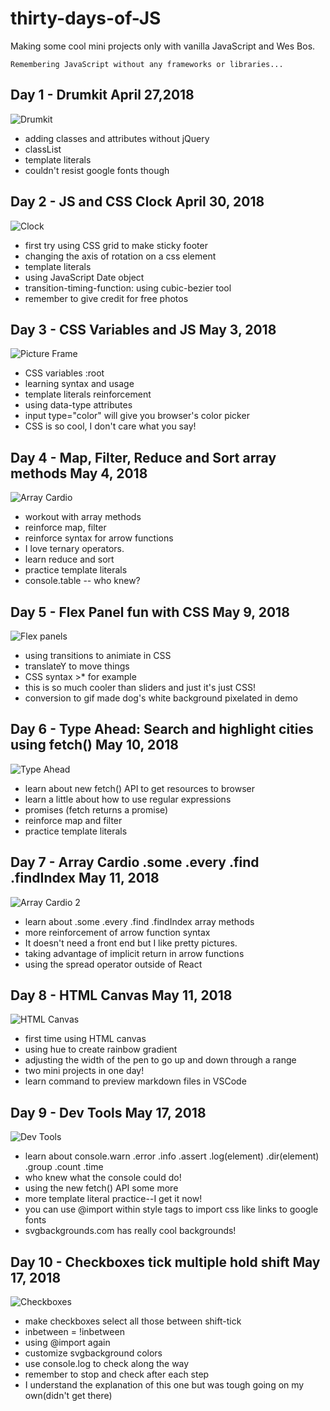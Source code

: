 # thirty-days-of-JS
Making some cool mini projects only with vanilla JavaScript and Wes Bos. 
```
Remembering JavaScript without any frameworks or libraries...
```
## Day 1 - Drumkit April 27,2018

![Drumkit](./drumkit/drumkit.jpg "Drumkit")

* adding classes and attributes without jQuery
* classList
* template literals
* couldn't resist google fonts though

## Day 2 - JS and CSS Clock April 30, 2018

![Clock](./cssClock/clock.jpg "Clock")

* first try using CSS grid to make sticky footer
* changing the axis of rotation on a css element
* template literals
* using JavaScript Date object
* transition-timing-function: using cubic-bezier tool
* remember to give credit for free photos

## Day 3 - CSS Variables and JS May 3, 2018

![Picture Frame](./cssVariables/variables.png "Picture frame")

* CSS variables :root
* learning syntax and usage
* template literals reinforcement
* using data-type attributes
* input type="color" will give you browser's color picker
* CSS is so cool, I don't care what you say!

## Day 4 - Map, Filter, Reduce and Sort array methods May 4, 2018

![Array Cardio](./arrayCardio/Picture2.png "Array Cardio")

* workout with array methods
* reinforce map, filter
* reinforce syntax for arrow functions
* I love ternary operators.
* learn reduce and sort
* practice template literals
* console.table -- who knew?

## Day 5 - Flex Panel fun with CSS May 9, 2018

![Flex panels](https://user-images.githubusercontent.com/31053210/39838802-392f6bfa-538f-11e8-94d2-c078790587b1.gif)
* using transitions to animiate in CSS
* translateY to move things
* CSS syntax >* for example
* this is so much cooler than sliders and just it's just CSS!
* conversion to gif made dog's white background pixelated in demo

## Day 6 - Type Ahead: Search and highlight cities using fetch() May 10, 2018

![Type Ahead](./ajaxTypeAhead/typeAhead.png "Type Ahead")

* learn about new fetch() API to get resources to browser
* learn a little about how to use regular expressions
* promises (fetch returns a promise)
* reinforce map and filter
* practice template literals

## Day 7 - Array Cardio .some .every .find .findIndex May 11, 2018

![Array Cardio 2](./arrayCardio2/screenshot.png "Array Cardio 2")

* learn about .some .every .find .findIndex array methods
* more reinforcement of arrow function syntax
* It doesn't need a front end but I like pretty pictures.
* taking advantage of implicit return in arrow functions
* using the spread operator outside of React

## Day 8 - HTML Canvas May 11, 2018

![HTML Canvas](./htmlCanvas/htmlCanvas.png "HTML Canvas")

* first time using HTML canvas
* using hue to create rainbow gradient
* adjusting the width of the pen to go up and down through a range
* two mini projects in one day!
* learn command to preview markdown files in VSCode

## Day 9 - Dev Tools May 17, 2018
![Dev Tools](./devTools/devtools.png "Dev Tools")

* learn about console.warn .error .info .assert .log(element) .dir(element) .group .count .time
* who knew what the console could do!
* using the new fetch() API some more
* more template literal practice--I get it now!
* you can use @import within style tags to import css like links to google fonts
* svgbackgrounds.com has really cool backgrounds!

## Day 10 - Checkboxes tick multiple hold shift May 17, 2018
![Checkboxes](./checkboxes/checkboxes.png "Checkboxes")

* make checkboxes select all those between shift-tick
* inbetween = !inbetween
* using @import again 
* customize svgbackground colors
* use console.log to check along the way
* remember to stop and check after each step
* I understand the explanation of this one but was tough going on my own(didn't get there)